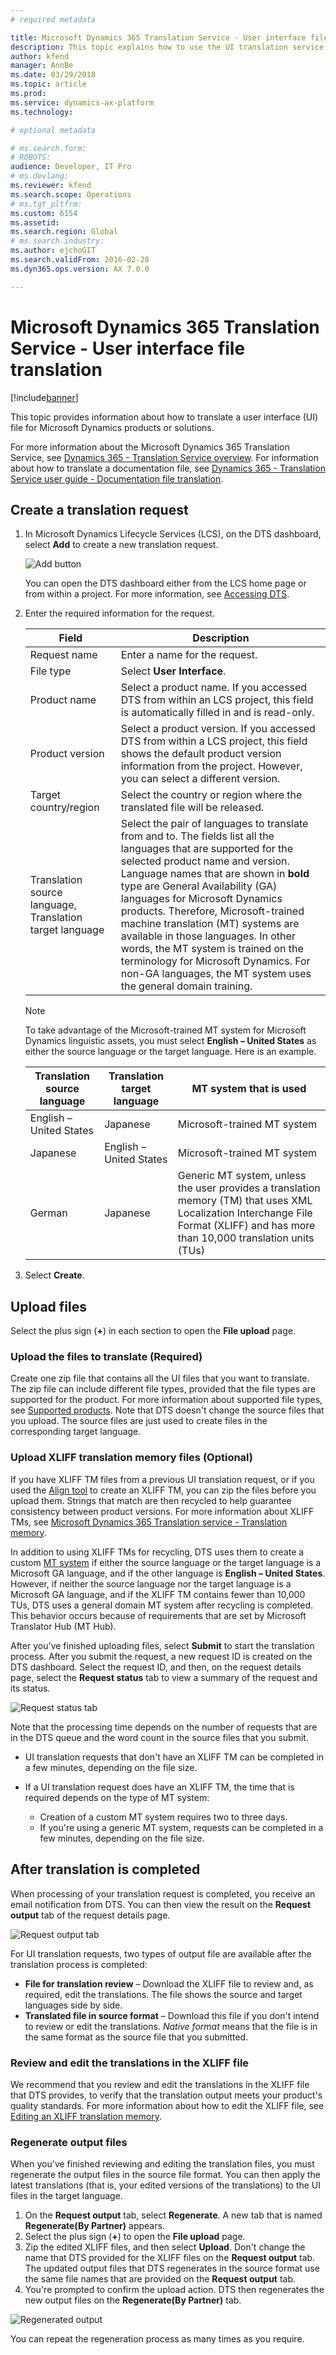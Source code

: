 ```yaml
---
# required metadata

title: Microsoft Dynamics 365 Translation Service - User interface file translation
description: This topic explains how to use the UI translation service for Microsoft Dynamics 365 products.
author: kfend
manager: AnnBe
ms.date: 03/29/2018
ms.topic: article
ms.prod: 
ms.service: dynamics-ax-platform
ms.technology: 

# optional metadata

# ms.search.form: 
# ROBOTS: 
audience: Developer, IT Pro
# ms.devlang: 
ms.reviewer: kfend
ms.search.scope: Operations
# ms.tgt_pltfrm: 
ms.custom: 6154
ms.assetid: 
ms.search.region: Global
# ms.search.industry: 
ms.author: ejchoGIT
ms.search.validFrom: 2016-02-28
ms.dyn365.ops.version: AX 7.0.0

---
```


# Microsoft Dynamics 365 Translation Service - User interface file translation

[!include[banner](../includes/banner.md)]

This topic provides information about how to translate a user interface (UI) file for Microsoft Dynamics products or solutions.

For more information about the Microsoft Dynamics 365 Translation Service, see [Dynamics 365 - Translation Service overview](translation-service-overview.md#microsoft-dynamics-365---translation-service-overview). For information about how to translate a documentation file, see [Dynamics 365 - Translation Service user guide - Documentation file translation](use-translation-service-ua.md).

## Create a translation request
1. In Microsoft Dynamics Lifecycle Services (LCS), on the DTS dashboard, select **Add** to create a new translation request.

    ![Add button](./media/dts-request1.png "Add button")

    You can open the DTS dashboard either from the LCS home page or from within a project. For more information, see [Accessing DTS](./translation-service-overview.md#accessing-dts).

2. Enter the required information for the request.

    | Field | Description |
    |-------|-------------|
    | Request name | Enter a name for the request. |
    | File type | Select **User Interface**. |
    | Product name | Select a product name. If you accessed DTS from within an LCS project, this field is automatically filled in and is read-only. |
    | Product version | Select a product version. If you accessed DTS from within a LCS project, this field shows the default product version information from the project. However, you can select a different version. |
    | Target country/region | Select the country or region where the translated file will be released. |
    | Translation source language, Translation target language | Select the pair of languages to translate from and to. The fields list all the languages that are supported for the selected product name and version. Language names that are shown in **bold** type are General Availability (GA) languages for Microsoft Dynamics products. Therefore, Microsoft-trained machine translation (MT) systems are available in those languages. In other words, the MT system is trained on the terminology for Microsoft Dynamics. For non-GA languages, the MT system uses the general domain training. |

    > [!NOTE]
    > To take advantage of the Microsoft-trained MT system for Microsoft Dynamics linguistic assets, you must select **English – United States** as either the source language or the target language. Here is an example.
    >
    > | Translation source language | Translation target language | MT system that is used |
    > |-----------------------------|-----------------------------|------------------------|
    > | English – United States | Japanese | Microsoft-trained MT system |
    > | Japanese | English – United States | Microsoft-trained MT system |
    > | German | Japanese | Generic MT system, unless the user provides a translation memory (TM) that uses XML Localization Interchange File Format (XLIFF) and has more than 10,000 translation units (TUs) |

3. Select **Create**.

## Upload files
Select the plus sign (**+**) in each section to open the **File upload** page.

### Upload the files to translate (Required)
Create one zip file that contains all the UI files that you want to translate. The zip file can include different file types, provided that the file types are supported for the product. For more information about supported file types, see [Supported products](translation-service-overview.md#supported-products). Note that DTS doesn't change the source files that you upload. The source files are just used to create files in the corresponding target language.

### Upload XLIFF translation memory files (Optional)
If you have XLIFF TM files from a previous UI translation request, or if you used the [Align tool](use-translation-service-tm.md#creating-a-translation-memory---alignment) to create an XLIFF TM, you can zip the files before you upload them. Strings that match are then recycled to help guarantee consistency between product versions. For more information about XLIFF TMs, see [Microsoft Dynamics 365 Translation service - Translation memory](use-translation-service-tm.md).

In addition to using XLIFF TMs for recycling, DTS uses them to create a custom [MT system](translation-service-overview.md#custom-trained-mt-system) if either the source language or the target language is a Microsoft GA language, and if the other language is **English – United States**. However, if neither the source language nor the target language is a Microsoft GA language, and if the XLIFF TM contains fewer than 10,000 TUs, DTS uses a general domain MT system after recycling is completed. This behavior occurs because of requirements that are set by Microsoft Translator Hub (MT Hub).

After you've finished uploading files, select **Submit** to start the translation process. After you submit the request, a new request ID is created on the DTS dashboard. Select the request ID, and then, on the request details page, select the **Request status** tab to view a summary of the request and its status.

![Request status tab](./media/dts-request-status.png "Request status tab")

Note that the processing time depends on the number of requests that are in the DTS queue and the word count in the source files that you submit.

+ UI translation requests that don't have an XLIFF TM can be completed in a few minutes, depending on the file size.
+ If a UI translation request does have an XLIFF TM, the time that is required depends on the type of MT system:

    + Creation of a custom MT system requires two to three days.
    + If you're using a generic MT system, requests can be completed in a few minutes, depending on the file size.

## After translation is completed
When processing of your translation request is completed, you receive an email notification from DTS. You can then view the result on the **Request output** tab of the request details page.

![Request output tab](./media/dts-output.png "Request output tab")

For UI translation requests, two types of output file are available after the translation process is completed:

+ **File for translation review** – Download the XLIFF file to review and, as required, edit the translations. The file shows the source and target languages side by side.
+ **Translated file in source format** – Download this file if you don't intend to review or edit the translations. *Native format* means that the file is in the same format as the source file that you submitted.

### Review and edit the translations in the XLIFF file
We recommend that you review and edit the translations in the XLIFF file that DTS provides, to verify that the translation output meets your product's quality standards. For more information about how to edit the XLIFF file, see [Editing an XLIFF translation memory](use-translation-service-tm.md#editing-an-xliff-translation-memory).

### Regenerate output files
When you've finished reviewing and editing the translation files, you must regenerate the output files in the source file format. You can then apply the latest translations (that is, your edited versions of the translations) to the UI files in the target language.

1. On the **Request output** tab, select **Regenerate**. A new tab that is named **Regenerate(By Partner)** appears.
2. Select the plus sign (**+**) to open the **File upload** page.
3. Zip the edited XLIFF files, and then select **Upload**. Don't change the name that DTS provided for the XLIFF files on the **Request output** tab. The updated output files that DTS regenerates in the source format use the same file names that are provided on the **Request output** tab.
4. You're prompted to confirm the upload action. DTS then regenerates the new output files on the **Regenerate(By Partner)** tab.

![Regenerated output](./media/dts-regenerate-output.png "Regenerated output")

You can repeat the regeneration process as many times as you require.
